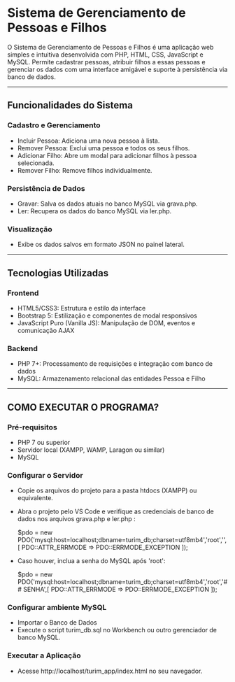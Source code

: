 # Sistema de Gerenciamento de Pessoas e Filhos

O Sistema de Gerenciamento de Pessoas e Filhos é uma aplicação web simples e intuitiva desenvolvida com PHP, HTML, CSS, JavaScript e MySQL.
Permite cadastrar pessoas, atribuir filhos a essas pessoas e gerenciar os dados com uma interface amigável e suporte à persistência via banco de dados.

---

## Funcionalidades do Sistema
### Cadastro e Gerenciamento
- Incluir Pessoa: Adiciona uma nova pessoa à lista.
- Remover Pessoa: Exclui uma pessoa e todos os seus filhos.
- Adicionar Filho: Abre um modal para adicionar filhos à pessoa selecionada.
- Remover Filho: Remove filhos individualmente.

### Persistência de Dados
- Gravar: Salva os dados atuais no banco MySQL via grava.php.
- Ler: Recupera os dados do banco MySQL via ler.php.

### Visualização
- Exibe os dados salvos em formato JSON no painel lateral.

---

## Tecnologias Utilizadas
### Frontend
- HTML5/CSS3: Estrutura e estilo da interface
- Bootstrap 5: Estilização e componentes de modal responsivos
- JavaScript Puro (Vanilla JS): Manipulação de DOM, eventos e comunicação AJAX

### Backend
- PHP 7+: Processamento de requisições e integração com banco de dados
- MySQL: Armazenamento relacional das entidades Pessoa e Filho

---

## COMO EXECUTAR O PROGRAMA?

### Pré-requisitos
- PHP 7 ou superior
- Servidor local (XAMPP, WAMP, Laragon ou similar)
- MySQL

### Configurar o Servidor
- Copie os arquivos do projeto para a pasta htdocs (XAMPP) ou equivalente.
- Abra o projeto pelo VS Code e verifique as credenciais de banco de dados nos arquivos grava.php e ler.php :
  
  $pdo = new PDO('mysql:host=localhost;dbname=turim_db;charset=utf8mb4','root','',[
  PDO::ATTR_ERRMODE => PDO::ERRMODE_EXCEPTION
]);

- Caso houver, inclua a senha do MySQL após 'root':
  
  $pdo = new PDO('mysql:host=localhost;dbname=turim_db;charset=utf8mb4','root','## SENHA',[
  PDO::ATTR_ERRMODE => PDO::ERRMODE_EXCEPTION
]);

### Configurar ambiente MySQL
- Importar o Banco de Dados
- Execute o script turim_db.sql no Workbench ou outro gerenciador de banco MySQL.

### Executar a Aplicação
- Acesse http://localhost/turim_app/index.html no seu navegador.
